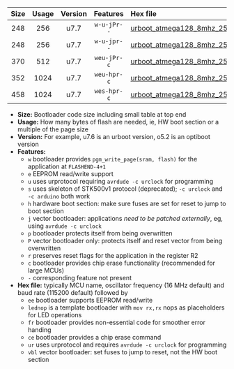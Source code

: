 |Size|Usage|Version|Features|Hex file|
|:-:|:-:|:-:|:-:|:--|
|248|256|u7.7|`w-u-jPr--`|[urboot_atmega128_8mhz_250000bps_lednop_ur_vbl.hex](https://raw.githubusercontent.com/stefanrueger/urboot.hex/main/mcus/atmega128/fcpu_8mhz/250000_bps/urboot_atmega128_8mhz_250000bps_lednop_ur_vbl.hex)|
|248|256|u7.7|`w-u-jpr--`|[urboot_atmega128_8mhz_250000bps_lednop_fr_ur_vbl.hex](https://raw.githubusercontent.com/stefanrueger/urboot.hex/main/mcus/atmega128/fcpu_8mhz/250000_bps/urboot_atmega128_8mhz_250000bps_lednop_fr_ur_vbl.hex)|
|370|512|u7.7|`weu-jPr-c`|[urboot_atmega128_8mhz_250000bps_ee_lednop_fr_ce_ur_vbl.hex](https://raw.githubusercontent.com/stefanrueger/urboot.hex/main/mcus/atmega128/fcpu_8mhz/250000_bps/urboot_atmega128_8mhz_250000bps_ee_lednop_fr_ce_ur_vbl.hex)|
|352|1024|u7.7|`weu-hpr-c`|[urboot_atmega128_8mhz_250000bps_ee_lednop_fr_ce_ur.hex](https://raw.githubusercontent.com/stefanrueger/urboot.hex/main/mcus/atmega128/fcpu_8mhz/250000_bps/urboot_atmega128_8mhz_250000bps_ee_lednop_fr_ce_ur.hex)|
|458|1024|u7.7|`wes-hpr-c`|[urboot_atmega128_8mhz_250000bps_ee_lednop_fr_ce.hex](https://raw.githubusercontent.com/stefanrueger/urboot.hex/main/mcus/atmega128/fcpu_8mhz/250000_bps/urboot_atmega128_8mhz_250000bps_ee_lednop_fr_ce.hex)|

- **Size:** Bootloader code size including small table at top end
- **Usage:** How many bytes of flash are needed, ie, HW boot section or a multiple of the page size
- **Version:** For example, u7.6 is an urboot version, o5.2 is an optiboot version
- **Features:**
  + `w` bootloader provides `pgm_write_page(sram, flash)` for the application at `FLASHEND-4+1`
  + `e` EEPROM read/write support
  + `u` uses urprotocol requiring `avrdude -c urclock` for programming
  + `s` uses skeleton of STK500v1 protocol (deprecated); `-c urclock` and `-c arduino` both work
  + `h` hardware boot section: make sure fuses are set for reset to jump to boot section
  + `j` vector bootloader: applications *need to be patched externally*, eg, using `avrdude -c urclock`
  + `p` bootloader protects itself from being overwritten
  + `P` vector bootloader only: protects itself and reset vector from being overwritten
  + `r` preserves reset flags for the application in the register R2
  + `c` bootloader provides chip erase functionality (recommended for large MCUs)
  + `-` corresponding feature not present
- **Hex file:** typically MCU name, oscillator frequency (16 MHz default) and baud rate (115200 default) followed by
  + `ee` bootloader supports EEPROM read/write
  + `lednop` is a template bootloader with `mov rx,rx` nops as placeholders for LED operations
  + `fr` bootloader provides non-essential code for smoother error handing
  + `ce` bootloader provides a chip erase command
  + `ur` uses urprotocol and requires `avrdude -c urclock` for programming
  + `vbl` vector bootloader: set fuses to jump to reset, not the HW boot section
